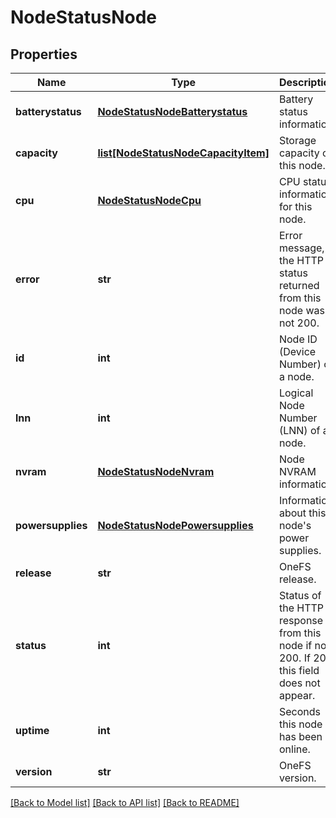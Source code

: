 # NodeStatusNode

## Properties
Name | Type | Description | Notes
------------ | ------------- | ------------- | -------------
**batterystatus** | [**NodeStatusNodeBatterystatus**](NodeStatusNodeBatterystatus.md) | Battery status information. | [optional] 
**capacity** | [**list[NodeStatusNodeCapacityItem]**](NodeStatusNodeCapacityItem.md) | Storage capacity of this node. | [optional] 
**cpu** | [**NodeStatusNodeCpu**](NodeStatusNodeCpu.md) | CPU status information for this node. | [optional] 
**error** | **str** | Error message, if the HTTP status returned from this node was not 200. | [optional] 
**id** | **int** | Node ID (Device Number) of a node. | [optional] 
**lnn** | **int** | Logical Node Number (LNN) of a node. | [optional] 
**nvram** | [**NodeStatusNodeNvram**](NodeStatusNodeNvram.md) | Node NVRAM information. | [optional] 
**powersupplies** | [**NodeStatusNodePowersupplies**](NodeStatusNodePowersupplies.md) | Information about this node&#39;s power supplies. | [optional] 
**release** | **str** | OneFS release. | [optional] 
**status** | **int** | Status of the HTTP response from this node if not 200.  If 200, this field does not appear. | [optional] 
**uptime** | **int** | Seconds this node has been online. | [optional] 
**version** | **str** | OneFS version. | [optional] 

[[Back to Model list]](../README.md#documentation-for-models) [[Back to API list]](../README.md#documentation-for-api-endpoints) [[Back to README]](../README.md)


